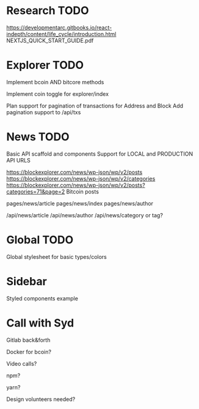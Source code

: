 # Research TODO
https://developmentarc.gitbooks.io/react-indepth/content/life_cycle/introduction.html
NEXTJS_QUICK_START_GUIDE.pdf


# Explorer TODO

Implement bcoin AND bitcore methods

Implement coin toggle for explorer/index

Plan support for pagination of transactions for Address and Block
Add pagination support to /api/txs


# News TODO

Basic API scaffold and components 
Support for LOCAL and PRODUCTION API URLS

https://blockexplorer.com/news/wp-json/wp/v2/posts
https://blockexplorer.com/news/wp-json/wp/v2/categories
https://blockexplorer.com/news/wp-json/wp/v2/posts?categories=71&page=2  Bitcoin posts

pages/news/article
pages/news/index
pages/news/author

/api/news/article
/api/news/author
/api/news/category or tag?


# Global TODO
Global stylesheet for basic types/colors

# Sidebar
Styled components example





# Call with Syd

Gitlab back&forth

Docker for bcoin?

Video calls?

npm?

yarn?

Design volunteers needed?


